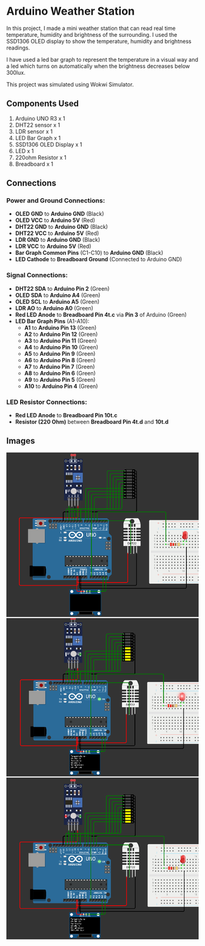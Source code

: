 # Arduino Weather Station
In this project, I made a mini weather station that can read real time temperature, humidity and brightness of the surrounding. I used the SSD1306 OLED display to show the temperature, humidity and brightness readings.<br>

I have used a led bar graph to represent the temperature in a visual way and a led which turns on automatically when the brightness decreases below 300lux.<br>

This project was simulated using Wokwi Simulator.

## Components Used
1. Arduino UNO R3 x 1
2. DHT22 sensor x 1
3. LDR sensor x 1
4. LED Bar Graph x 1
5. SSD1306 OLED Display x 1
6. LED x 1
7. 220ohm Resistor x 1
8. Breadboard x 1<br>

## Connections
### Power and Ground Connections:
- **OLED GND** to **Arduino GND** (Black)
- **OLED VCC** to **Arduino 5V** (Red)
- **DHT22 GND** to **Arduino GND** (Black)
- **DHT22 VCC** to **Arduino 5V** (Red)
- **LDR GND** to **Arduino GND** (Black)
- **LDR VCC** to **Arduino 5V** (Red)
- **Bar Graph Common Pins** (C1-C10) to **Arduino GND** (Black)
- **LED Cathode** to **Breadboard Ground** (Connected to Arduino GND)
### Signal Connections:
- **DHT22 SDA** to **Arduino Pin 2** (Green)
- **OLED SDA** to **Arduino A4** (Green)
- **OLED SCL** to **Arduino A5** (Green)
- **LDR AO** to **Arduino A0** (Green)
- **Red LED Anode** to **Breadboard Pin 4t.c** via **Pin 3** of Arduino (Green)
- **LED Bar Graph Pins** (A1-A10):
  - **A1** to **Arduino Pin 13** (Green)
  - **A2** to **Arduino Pin 12** (Green)
  - **A3** to **Arduino Pin 11** (Green)
  - **A4** to **Arduino Pin 10** (Green)
  - **A5** to **Arduino Pin 9** (Green)
  - **A6** to **Arduino Pin 8** (Green)
  - **A7** to **Arduino Pin 7** (Green)
  - **A8** to **Arduino Pin 6** (Green)
  - **A9** to **Arduino Pin 5** (Green)
  - **A10** to **Arduino Pin 4** (Green)
### LED Resistor Connections:
- **Red LED Anode** to **Breadboard Pin 10t.c**
- **Resistor (220 Ohm)** between **Breadboard Pin 4t.d** and **10t.d**<br>

## Images
![Connections](Connections.png "Connections")<br>
![Simulation_1](Simulation_1.png "Simulation 1")<br>
![Simulatoin_2](Simulation_2.png "Simulation 2")<br>



